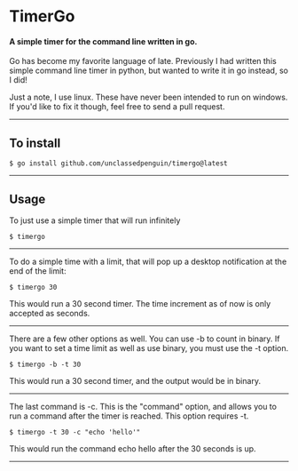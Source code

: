 # TimerGo

#### A simple timer for the command line written in go.

Go has become my favorite language of late. Previously I had written this simple command line timer in python, but wanted to write it in go instead, so I did!

Just a note, I use linux. These have never been intended to run on windows. If you'd like to fix it though, feel free to send a pull request. 

---

## To install

```shell
$ go install github.com/unclassedpenguin/timergo@latest
```

---

## Usage
To just use a simple timer that will run infinitely

```shell
$ timergo
```

---

To do a simple time with a limit, that will pop up a desktop notification at the end of the limit:

```shell
$ timergo 30
```

This would run a 30 second timer. The time increment as of now is only accepted as seconds. 

---

There are a few other options as well. You can use -b to count in binary. If you want to set a time limit as well
as use binary, you must use the -t option.

```shell
$ timergo -b -t 30
```

This would run a 30 second timer, and the output would be in binary. 

---

The last command is -c. This is the "command" option, and allows you to run a command after the timer is reached. This option requires -t.

```shell
$ timergo -t 30 -c "echo 'hello'"
```

This would run the command echo hello after the 30 seconds is up.

---
